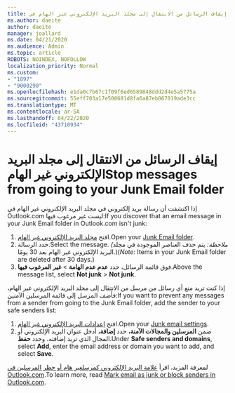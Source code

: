 ```yaml
---
title: إيقاف الرسائل من الانتقال إلى مجلد البريد الإلكتروني غير الهام في Outlook.com
ms.author: daeite
author: daeite
manager: joallard
ms.date: 04/21/2020
ms.audience: Admin
ms.topic: article
ROBOTS: NOINDEX, NOFOLLOW
localization_priority: Normal
ms.custom:
- "1897"
- "9000290"
ms.openlocfilehash: e1da0c7b67c1f09f6ed6589848ddd2d4e5a5775a
ms.sourcegitcommit: 55eff703a17e500681d8fa6a87eb067019ade3cc
ms.translationtype: MT
ms.contentlocale: ar-SA
ms.lasthandoff: 04/22/2020
ms.locfileid: "43710934"
---
```

# <a name="stop-messages-from-going-to-your-junk-email-folder"></a><span data-ttu-id="71f34-102">إيقاف الرسائل من الانتقال إلى مجلد البريد الإلكتروني غير الهام</span><span class="sxs-lookup"><span data-stu-id="71f34-102">Stop messages from going to your Junk Email folder</span></span>

<span data-ttu-id="71f34-103">إذا اكتشفت أن رسالة بريد إلكتروني في مجلد البريد الإلكتروني غير الهام في Outlook.com ليست غير مرغوب فيها:</span><span class="sxs-lookup"><span data-stu-id="71f34-103">If you discover that an email message in your Junk Email folder in Outlook.com isn't junk:</span></span>

1. <span data-ttu-id="71f34-104">افتح [مجلد البريد الإلكتروني غير الهام](https://outlook.live.com/mail/junkemail).</span><span class="sxs-lookup"><span data-stu-id="71f34-104">Open your [Junk Email folder](https://outlook.live.com/mail/junkemail).</span></span>
1. <span data-ttu-id="71f34-105">حدد الرسالة.</span><span class="sxs-lookup"><span data-stu-id="71f34-105">Select the message.</span></span> <span data-ttu-id="71f34-106">*(ملاحظة:* يتم حذف العناصر الموجودة في مجلد البريد الإلكتروني غير الهام بعد 30 يومًا.)</span><span class="sxs-lookup"><span data-stu-id="71f34-106">(*Note:* Items in your Junk Email folder are deleted after 30 days.)</span></span>
1. <span data-ttu-id="71f34-107">فوق قائمة الرسائل، حدد **عدم عدم الهامة** > **غير المرغوب فيها**.</span><span class="sxs-lookup"><span data-stu-id="71f34-107">Above the message list, select **Not junk** > **Not junk**.</span></span>

<span data-ttu-id="71f34-108">إذا كنت تريد منع أي رسائل من مرسل من الانتقال إلى مجلد البريد الإلكتروني غير الهام، فأضف المرسل إلى قائمة المرسلين الآمنين:</span><span class="sxs-lookup"><span data-stu-id="71f34-108">If you want to prevent any messages from a sender from going to the Junk Email folder, add the sender to your safe senders list:</span></span>

1. <span data-ttu-id="71f34-109">افتح [إعدادات البريد الإلكتروني غير الهام](https://go.microsoft.com/fwlink/?linkid=2035804).</span><span class="sxs-lookup"><span data-stu-id="71f34-109">Open your [Junk email settings](https://go.microsoft.com/fwlink/?linkid=2035804).</span></span>
1. <span data-ttu-id="71f34-110">ضمن **المرسلين والمجالات الآمنة،** حدد **إضافة،** أدخل عنوان البريد الإلكتروني أو المجال الذي تريد إضافته، وحدد **حفظ**.</span><span class="sxs-lookup"><span data-stu-id="71f34-110">Under **Safe senders and domains**, select **Add**, enter the email address or domain you want to add, and select **Save**.</span></span>

<span data-ttu-id="71f34-111">لمعرفة المزيد، اقرأ [علامة البريد الإلكتروني كمرسلغير هام أو حظر المرسلين في Outlook.com](https://support.office.com/article/a3ece97b-82f8-4a5e-9ac3-e92fa6427ae4?wt.mc_id=Office_Outlook_com_Alchemy).</span><span class="sxs-lookup"><span data-stu-id="71f34-111">To learn more, read [Mark email as junk or block senders in Outlook.com](https://support.office.com/article/a3ece97b-82f8-4a5e-9ac3-e92fa6427ae4?wt.mc_id=Office_Outlook_com_Alchemy).</span></span>
